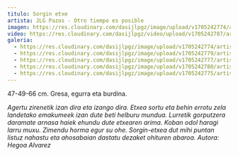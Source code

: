 ```yaml
---
titulo: Sorgin etxe
artista: JLG Pazos - Otro tiempo es posible
imagen: https://res.cloudinary.com/dasijlpgz/image/upload/v1705242774/artistas/Jose%20Luis%20Gonz%C3%A1lez%20Pazos%20-%20Otro%20tiempo%20es%20posible/obra_7/P1090135.jpg
video: https://res.cloudinary.com/dasijlpgz/video/upload/v1705242787/artistas/Jose%20Luis%20Gonz%C3%A1lez%20Pazos%20-%20Otro%20tiempo%20es%20posible/obra_7/Sin_t%C3%ADtulo_1.mp4
galeria:
  - https://res.cloudinary.com/dasijlpgz/image/upload/v1705242774/artistas/Jose%20Luis%20Gonz%C3%A1lez%20Pazos%20-%20Otro%20tiempo%20es%20posible/obra_7/P1090135.jpg
  - https://res.cloudinary.com/dasijlpgz/image/upload/v1705242779/artistas/Jose%20Luis%20Gonz%C3%A1lez%20Pazos%20-%20Otro%20tiempo%20es%20posible/obra_7/P1090139.jpg
  - https://res.cloudinary.com/dasijlpgz/image/upload/v1705242777/artistas/Jose%20Luis%20Gonz%C3%A1lez%20Pazos%20-%20Otro%20tiempo%20es%20posible/obra_7/P1090138.jpg
  - https://res.cloudinary.com/dasijlpgz/image/upload/v1705242780/artistas/Jose%20Luis%20Gonz%C3%A1lez%20Pazos%20-%20Otro%20tiempo%20es%20posible/obra_7/P1090140.jpg
  - https://res.cloudinary.com/dasijlpgz/image/upload/v1705242775/artistas/Jose%20Luis%20Gonz%C3%A1lez%20Pazos%20-%20Otro%20tiempo%20es%20posible/obra_7/P1090137.jpg
---
```

47-49-66 cm.
Gresa, egurra eta burdina.

*Agertu zirenetik izan dira eta izango dira.
Etxea sortu eta behin errotu zela
landetako emakumeek
izan dute beti helburu mundua.
Lurretik gorputzera daramate arnasa
haiek ehundu dute etxearen arima.
Koban
odol
haragi
larru
muxu.
Zimendu
horma
egur
su
ohe.
Sorgin-etxea dut mihi puntan
listuz nahastu eta ahosabaian dastatu dezaket
ohituren abaroa.
Autora: Hegoa Alvarez*